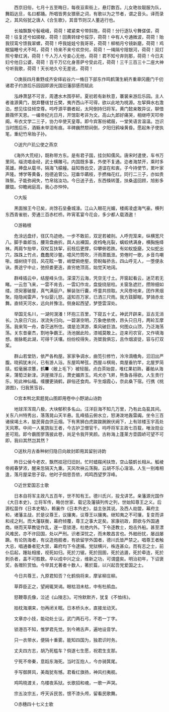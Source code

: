 <!-- { "loadSidebar": true } -->
　　西京旧俗，七月十五至晦日，每夜亘索街上，悬灯数百。儿女艳妆靓服为队，舞蹈达旦，名曰都踊。所唱皆男女猥亵之词，有歌以为之节者，谓之音头。译而录之，其风俗犹之唐人《合生歌》，其音节则汉人董逃行也。

　　长袖飘飘兮髻峨峨，荷荷！裙紧束兮带斜拖，荷荷！分行逐队兮舞傞傞，荷荷！往复还兮如掷梭，荷荷！回黄转绿兮挼莎，荷荷！中有人兮通微波，荷荷！贻我钗鸾兮馈我翠螺，荷荷！呼我娃娃兮我哥哥，荷荷！柳梢月兮镜新磨，荷荷！鸡眠猫睡兮犬不呵，荷荷！待来不来兮欢奈何，荷荷！一绳隔兮阻银河，荷荷！双灯照兮晕红涡，荷荷！千人万人兮妾心无他，荷荷！君不知兮弃则那，荷荷！今日夫妇兮他日公婆，荷荷！百千万亿化身菩萨兮受此花，荷荷！三千三百三十二座大神兮听我歌，荷荷！天长地久兮无差讹，荷荷！

　　○庚辰四月重野成齐安绎岩谷六一脩日下部东作鸣鹤蒲生絅齐重章冈鹿门千仞诸君子约游后乐园园即源光国旧藩邸感而赋此

　　泓峥萧瑟不可言，周遭水木围亭轩。夏初若有新秋意，褰裳来游后乐园。主人者谁源黄门，脱弃簪绂甘丘樊，夷齐西山不可得，欲以此地为桃源。左挈舜水右澹泊，想见往往倾空尊。呜呼源平霸者起，太阿倒持归将军。黄门懿亲敢异议，聊借蕨薇怀天恩。一编帝纪光日月，开馆彰考非为文。高山九郎好痛哭，相继呼天叩帝阍。布衣文学二三子，协力卒使天皇尊。即今宾客纷裙屐，一堂笑语言温温。岂识当时图后乐，酒觞未举泪有痕。丰碑巍然颓祠倒，夕阳归鸦噪黄昏。愿起朱子使执笔，重纪竹帛贻子孙。

　　○送宍户玑公使之燕京

　　《海外大荒经》，既称带方东。是有君子国，挂剑知儒风。唐宋时遣使，车书万里同。缁流唱金经，武士横雕弓。内国既多事，外使不复通。迩者海禁开，乘时多英雄。捧盘从载书，隔海飞艨艟。益知唇齿交，道谊在和衷。子今持使节，累叶家声隆。博学等黄备，抱德追菅公。冠垂华蘤枝，手撚梅花红。同行二三子，亦如贵珠鬃。子能弥阙失，竹帛铭汝功。今日送子去，东西倏转蓬，扶桑遥回顾，旭影多朦胧。仰瞻阙庭高，我心亦忡忡。

　　○大阪

　　黑面猴王今已矣，尚馀石垒叠城濠。江山入眼花光媚，楼阁凌虚海气豪。横列东西青雀舫，旁通三百赤栏桥。昨宵茗宴今花会，多少都人载酒遨！

　　○游箱根

　　危涂远盘纡，径仄鸟迹绝。一步不敢前，双足若被刖。人呼兜笼来，纵横宽尺八。脚手垂郎当，腰背盘曲折。舆人出裸国，皮绉龟兆裂，螭蛟绣满身，横胸施绛袜。两肩乍抬举，双杖互扶挈，前枝后更撑，仰攀俯若跌。有如蚁旋磨，又似蛇出穴，跦跦上竹点，蠢蠢爬沙鳖。噫风竹筒吹，汗雨蒸甑泄。劳倦时一歌，乡音鸟嘲哳。烟树绕千回，风花眩一瞥，峭壁俯绝壑，旁睨每挢舌。四山呼无人，一堕便永诀。畏途宁中止，弛担娄更迭，直穷绝顶高，始觉天地阔。

　　群峰插云中，结屋峰头住。濛濛万云海，凭空无寸土。开窗起看云，迷茫若无睹。一云忽飞来，一雲不肯去，一雲幻作龙，盘旋绕层柱。关窗急遮拦，攒隙细如缕。须臾塞破屋，真气满庭户。解装张行囊，呼童共捞取。大风卷地来，团作黑烟聚。隐隐闻雷声，乍似婴儿怒。遥知百万家，已洒三尺雨。我方跂脚眠，梦骑赤龙舞。直倾天河水，远向并豫注。侧身起西望，梦堕雲深处。

　　举国无名川，一湖何滉瀁！环抱三百里，下窥五十丈。神武开辟来，亘古无消长。氿泉日穴出，洑流失归向。一碧湛空明，万象绝依傍，昂头只日月，两轮互摩荡。我来驾一舟，杳茫迷所住。谓是沧溟游，乘风破巨浪。何图众山顶，乃泛海荡荡。关东昔豪杰，割地争霸王。汤池据此险，漆城莫敢上。迩来司农官，又作填海想。凿脉乾此湖，可得千沃壤。纷纷校得失，尧桀我俱忘，且作烟波徒，容与打双桨。

　　群山若堂防，依严各构屋。家家争调水，曲笕引修竹，泠泠滴檐角，汩汩出严腹。晓鸦犹未兴，已有游人浴。东屋鸣琴弦，西屋斗棋局，南屋垂钓竿，北屋罗简牍。蛟毫展凉簟，鹤■〈敝上毛下〉被轻服。点白茶始尝，堆红果初熟，蕃舶从海来，蒲萄泛新渌。洪崖揖浮丘，萧史媚弄玉。鸡犬亦飞昇，熊鱼各得欲。人生贵行乐，矧此神仙福。缠腰更骑鹤，辟俗还食肉。平生烟霞心，奈此桑下宿。行携《桃源图》，归我筼筜谷。

　　○宫本鸭北索题晃山图即用卷中小野湖山诗韵

　　地球浑浑周八极，大块郁积多名山。汪洋巨海不知几万里，乃有此岛虱其间。关东八州特秀出，落落晃山天半悬。乱峰插云俯水立，怒涛泼地轰雷阗。坐令三百诸侯竭土木，朘民膏血供云烟。下有黑狮白虎踆踆踠踠伏阙下，上有琼楼玉宇高处天风寒。中间一人冕旒拟王者，今古护卫僧官千。呜呼将军主政七百载，唯汝勋业差可观。即今霸图寥落披此卷，尚足令我开笑颜。古称海上蓬莱方壶圆峤可望不可即，我曰其然岂其然？

　　○送秋月古香种树归隐日向故封即用其留别诗韵

　　昨日公侯今老农，飘然挂冠归旧封。忙时蜡屐闲扶筇，空山猿鹤长相从。觚棱帝阙春梦浓，醒来忽隔天九重。天风吹袂云荡胸，云胡不乐心溶溶。人生一别难相逢，落月屋梁思子容。他时子倘思吾侬，鸡鸣西望罗浮峰。

　　○近世爱国志士歌

　　日本自将军主政凡五百年，世不知有王。德川氏兴，投戈讲艺。亲藩源光国作《大日本史》，立将军传，略仿世家、载记及藩镇列传之列，世始知尊王之义。后源松苗作《日本史略》，赖襄作《日本外史》，益主张其说。及西人劫盟，幕府主和，诸藩主战，於是议尊王，议攘夷，议尊王以攘夷。继知夷之不可攘，复变而讲和戎之利。而大藩联衡，幕府倾覆，尊王之事大定矣。家康初政，颇欲与外国通商。继而天草教徒作乱，遂一意锁港，杜绝内外。下令逐教士，炮击外船。甚至漂风难民，亦不许回国，处以严刑。识者深忧之，而未敢昌言也。外舶纷扰，屡战屡蹶。有论防海者，有议造炮舰者，有欲留学外国者，德川氏皆严禁之。唱尊王者触大忌，唱通番者犯大禁，幕府均下令逮捕。党狱横兴，株连甚众。而有志之士，前仆后起，踵趾相接，视死如归。死於刀锯，死於囹圄，死於逃遁，死於牵连，死於刺杀者，盖不可胜数。卒以成中兴之业，维新之功，可谓盛矣。明治初年，下诏褒奖，各赠阶赏恤。今举其尤著者十数人，著於篇，以兴起吾党爱国之士。

　　今日共尊王，九原君知否？化鹤倘将来，摩挲柳庄柳。

　　草莽臣正之，望阙辄哭谒。眼枯泪未枯，中有杜鹃血。

　　怒鞭尊氏像，泣述《山陵志》。可怜默默齐，犹复《不恤纬》。

　　拍枕海潮来，勿再闭关眠。日本桥头水，直接龙动天。

　　文章亦小技，能动处士议。武门两石弓，不若一丁字。

　　锁港百不知，惟梦君先觉。到今鴂舌声，遍地设音学。

　　只一衣带水，便隔十重雾。能知四国为，独君识时务。

　　丈夫四方志，胡乃死槛车？倘遂七生愿，祝君生支那。

　　宁死不帝秦，意蹈东海死。当时互抱人，今亦骑箕尾。

　　手写御屏风，美哉犹有憾。君看红旗扬，神风扫夷舰。

　　鸡鸣晓渡关，鸟楼夜系狱。长歌招和魂，一歌一声哭。

　　宗五汝宗五，呼天诉民苦。恨不漆头颅，留看民歌舞。

　　○赤穗四十七义士歌

